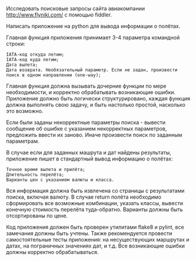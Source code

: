 Исследовать поисковые запросы сайта авиакомпании http://www.flyniki.com/ с помощью fiddler.

Написать приложение на python для вывода информации о полётах.

Главная функция приложения принимает 3-4 параметра командной строки:

    IATA-код откуда летим;
    IATA-код куда летим;
    Дата вылета;
    Дата возврата. Необязательный параметр. Если не задан, произвести поиск в одном направлении (one-way);


Главная функция должна вызывать дочерние функции по мере необходимости, и корректно обрабатывать возникающие ошибки. Приложение должно быть логически структурировано, каждая функция должна выполнять свою задачу, и быть настолько простой, насколько это возможно.

Если были заданы некорректные параметры поиска - вывести сообщение об ошибке с указанием некорректных параметров, предложить ввести их заново. Иначе произвести поиск по заданным параметрам.

В случае если для заданных машрута и дат найдены результаты, приложение пишет в стандартный вывод информацию о полётах:

    Точное время вылета и прилёта;
    Длительность перелёта;
    Варианты цен с указанием валюты и класса.


Вся информация должна быть извлечена со страницы с результатами поиска, включая валюту. В случае return полёта необходимо сформировать все возможные комбинации, указать классы, вывести конечную стоимость перелёта туда-обратно. Варианты должны быть отсортированы по цене.

Код приложения должен быть проверен утилитами flake8 и pylint, все замечания должны быть учтены. Также рекомендуется провести самостоятельные тесты приложения: на несуществующих маршрутах и датах, на пограничных значениях дат, и т.д. Все возникающие ошибки должны корректно обрабатываться.